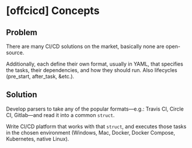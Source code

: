 [offcicd] Concepts
==================

## Problem

There are many CI/CD solutions on the market, basically none are open-source.

Additionally, each define their own format, usually in YAML, that specifies the tasks, their dependencies, and how they should run. Also lifecycles (pre_start, after_task, &etc.).

## Solution

Develop parsers to take any of the popular formats—e.g.: Travis CI, Circle CI, Gitlab—and read it into a common `struct`.

Write CI/CD platform that works with that `struct`, and executes those tasks in the chosen environment (Windows, Mac, Docker, Docker Compose, Kubernetes, native Linux).
